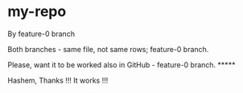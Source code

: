 # my-repo

By feature-0 branch

Both branches - same file, not same rows; feature-0 branch.

Please, want it to be worked also in GitHub - feature-0 branch. *****

Hashem, Thanks !!! It works !!!
